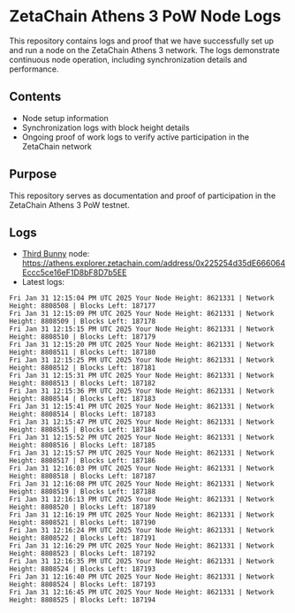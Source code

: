 # ZetaChain Athens 3 PoW Node Logs
This repository contains logs and proof that we have successfully set up and run a node on the ZetaChain Athens 3 network. The logs demonstrate continuous node operation, including synchronization details and performance.

## Contents
- Node setup information
- Synchronization logs with block height details
- Ongoing proof of work logs to verify active participation in the ZetaChain network

## Purpose
This repository serves as documentation and proof of participation in the ZetaChain Athens 3 PoW testnet.

## Logs

- [Third Bunny](https://thirdbunny.xyz/) node: https://athens.explorer.zetachain.com/address/0x225254d35dE666064Eccc5ce16eF1D8bF8D7b5EE
- Latest logs:
```
Fri Jan 31 12:15:04 PM UTC 2025 Your Node Height: 8621331 | Network Height: 8808508 | Blocks Left: 187177
Fri Jan 31 12:15:09 PM UTC 2025 Your Node Height: 8621331 | Network Height: 8808509 | Blocks Left: 187178
Fri Jan 31 12:15:15 PM UTC 2025 Your Node Height: 8621331 | Network Height: 8808510 | Blocks Left: 187179
Fri Jan 31 12:15:20 PM UTC 2025 Your Node Height: 8621331 | Network Height: 8808511 | Blocks Left: 187180
Fri Jan 31 12:15:25 PM UTC 2025 Your Node Height: 8621331 | Network Height: 8808512 | Blocks Left: 187181
Fri Jan 31 12:15:31 PM UTC 2025 Your Node Height: 8621331 | Network Height: 8808513 | Blocks Left: 187182
Fri Jan 31 12:15:36 PM UTC 2025 Your Node Height: 8621331 | Network Height: 8808514 | Blocks Left: 187183
Fri Jan 31 12:15:41 PM UTC 2025 Your Node Height: 8621331 | Network Height: 8808514 | Blocks Left: 187183
Fri Jan 31 12:15:47 PM UTC 2025 Your Node Height: 8621331 | Network Height: 8808515 | Blocks Left: 187184
Fri Jan 31 12:15:52 PM UTC 2025 Your Node Height: 8621331 | Network Height: 8808516 | Blocks Left: 187185
Fri Jan 31 12:15:57 PM UTC 2025 Your Node Height: 8621331 | Network Height: 8808517 | Blocks Left: 187186
Fri Jan 31 12:16:03 PM UTC 2025 Your Node Height: 8621331 | Network Height: 8808518 | Blocks Left: 187187
Fri Jan 31 12:16:08 PM UTC 2025 Your Node Height: 8621331 | Network Height: 8808519 | Blocks Left: 187188
Fri Jan 31 12:16:13 PM UTC 2025 Your Node Height: 8621331 | Network Height: 8808520 | Blocks Left: 187189
Fri Jan 31 12:16:19 PM UTC 2025 Your Node Height: 8621331 | Network Height: 8808521 | Blocks Left: 187190
Fri Jan 31 12:16:24 PM UTC 2025 Your Node Height: 8621331 | Network Height: 8808522 | Blocks Left: 187191
Fri Jan 31 12:16:29 PM UTC 2025 Your Node Height: 8621331 | Network Height: 8808523 | Blocks Left: 187192
Fri Jan 31 12:16:35 PM UTC 2025 Your Node Height: 8621331 | Network Height: 8808524 | Blocks Left: 187193
Fri Jan 31 12:16:40 PM UTC 2025 Your Node Height: 8621331 | Network Height: 8808524 | Blocks Left: 187193
Fri Jan 31 12:16:45 PM UTC 2025 Your Node Height: 8621331 | Network Height: 8808525 | Blocks Left: 187194
```
